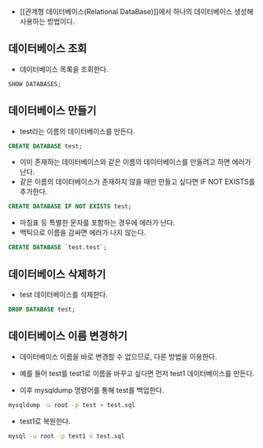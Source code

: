 - [[관계형 데이터베이스(Relational DataBase)]]에서 하나의 데이터베이스 생성해 사용하는 방법이다.


## 데이터베이스 조회

- 데이터베이스 목록을 조회한다.

```sql
SHOW DATABASES;
```

## 데이터베이스 만들기

- test라는 이름의 데이터베이스를 만든다.

```sql
CREATE DATABASE test;
```

- 이미 존재하는 데이터베이스와 같은 이름의 데이터베이스를 만들려고 하면 에러가 난다. 
- 같은 이름의 데이터베이스가 존재하지 않을 때만 만들고 싶다면 IF NOT EXISTS를 추가한다.

```sql
CREATE DATABASE IF NOT EXISTS test;
```

- 마침표 등 특별한 문자를 포함하는 경우에 에러가 난다. 
- 백틱으로 이름을 감싸면 에러가 나지 않는다.

```sql
CREATE DATABASE `test.test`;
```

## 데이터베이스 삭제하기

- test 데이터베이스를 삭제한다.

```sql
DROP DATABASE test;
```


## 데이터베이스 이름 변경하기

- 데이터베이스 이름을 바로 변경할 수 없으므로, 다른 방법을 이용한다.

- 예를 들어 test를 test1로 이름을 바꾸고 싶다면 먼저 test1 데이터베이스를 만든다.
- 이후 mysqldump 명령어를 통해 test를 백업한다.

```bash
mysqldump -u root -p test > test.sql
```

- test1로 복원한다.

```bash
mysql -u root -p test1 < test.sql
```